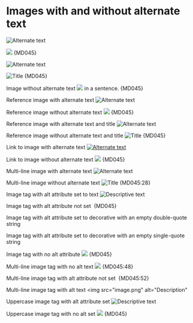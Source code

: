 # Images with and without alternate text

![Alternate text](image.jpg)

![](image.jpg) {MD045}

![Alternate text](image.jpg "Title")

![](image.jpg "Title") {MD045}

Image without alternate text ![](image.jpg) in a sentence. {MD045}

Reference image with alternate text ![Alternate text][notitle]

Reference image without alternate text ![][notitle] {MD045}

Reference image with alternate text and title ![Alternate text][title]

Reference image without alternate text and title ![][title] {MD045}

Link to image with alternate text [![Alternate text](image.jpg)](image.jpg)

Link to image without alternate text [![](image.jpg)](image.jpg) {MD045}

Multi-line image with alternate text ![Alternate text](image.jpg "Title"
)

Multi-line image without alternate text ![](image.jpg "Title"
) {MD045:28}

<!-- markdownlint-disable no-inline-html -->

Image tag with alt attribute set to text
<img src="image.png" alt="Descriptive text" />

Image tag with alt attribute not set
<img src="image.png" alt> {MD045}

Image tag with alt attribute set to decorative with an empty double-quote string
<img src="image.png" alt="" />

Image tag with alt attribute set to decorative with an empty single-quote string
<img src="image.png" alt='' />

Image tag with no alt attribute <img src="image.png" /> {MD045}

Multi-line image tag with no alt text
<img
  src="image.png"> {MD045:48}

Multi-line image tag with alt attribute not set
<img
  src="image.png"
  alt> {MD045:52}

Multi-line image tag with alt text
<img
  src="image.png"
  alt="Description"
  >

Uppercase image tag with alt attribute set
<IMG SRC="cat.png" ALT="Descriptive text">

Uppercase image tag with no alt set <IMG SRC="cat.png" /> {MD045}

<!-- markdownlint-restore no-inline-html -->

[notitle]: image.jpg
[title]: image.jpg "Title"
